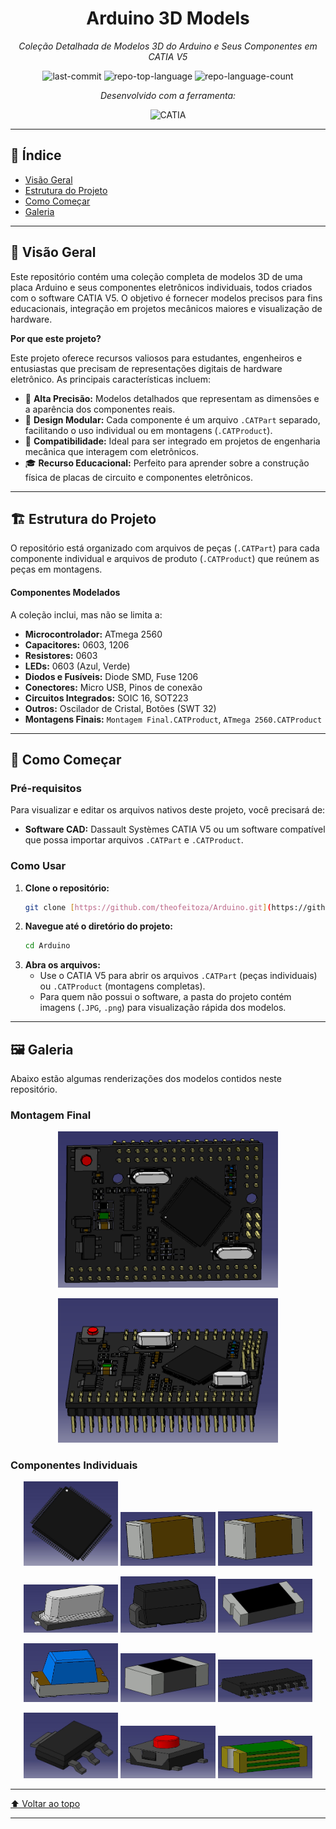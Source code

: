 <div id="top"></div>

<div align="center">
  <h1>Arduino 3D Models</h1>
  <p><em>Coleção Detalhada de Modelos 3D do Arduino e Seus Componentes em CATIA V5</em></p>

  <img alt="last-commit" src="https://img.shields.io/github/last-commit/theofeitoza/Arduino?style=flat&logo=git&logoColor=white&color=0080ff" />
  <img alt="repo-top-language" src="https://img.shields.io/github/languages/top/theofeitoza/Arduino?style=flat&color=0080ff" />
  <img alt="repo-language-count" src="https://img.shields.io/github/languages/count/theofeitoza/Arduino?style=flat&color=0080ff" />

  <p><em>Desenvolvido com a ferramenta:</em></p>
  <img alt="CATIA" src="https://img.shields.io/badge/CATIA_V5-02519A.svg?style=flat&logo=dassault-systemes&logoColor=white" />
</div>

---

## 📜 Índice
- [Visão Geral](#-visão-geral)
- [Estrutura do Projeto](#-estrutura-do-projeto)
- [Como Começar](#-como-começar)
- [Galeria](#-galeria)

---

## 🚀 Visão Geral
Este repositório contém uma coleção completa de modelos 3D de uma placa Arduino e seus componentes eletrônicos individuais, todos criados com o software CATIA V5. O objetivo é fornecer modelos precisos para fins educacionais, integração em projetos mecânicos maiores e visualização de hardware.

**Por que este projeto?**

Este projeto oferece recursos valiosos para estudantes, engenheiros e entusiastas que precisam de representações digitais de hardware eletrônico. As principais características incluem:

-   📐 **Alta Precisão:** Modelos detalhados que representam as dimensões e a aparência dos componentes reais.
-   🧩 **Design Modular:** Cada componente é um arquivo `.CATPart` separado, facilitando o uso individual ou em montagens (`.CATProduct`).
-   🔧 **Compatibilidade:** Ideal para ser integrado em projetos de engenharia mecânica que interagem com eletrônicos.
-   🎓 **Recurso Educacional:** Perfeito para aprender sobre a construção física de placas de circuito e componentes eletrônicos.

---

## 🏗️ Estrutura do Projeto
O repositório está organizado com arquivos de peças (`.CATPart`) para cada componente individual e arquivos de produto (`.CATProduct`) que reúnem as peças em montagens.

#### Componentes Modelados
A coleção inclui, mas não se limita a:
-   **Microcontrolador:** ATmega 2560
-   **Capacitores:** 0603, 1206
-   **Resistores:** 0603
-   **LEDs:** 0603 (Azul, Verde)
-   **Diodos e Fusíveis:** Diode SMD, Fuse 1206
-   **Conectores:** Micro USB, Pinos de conexão
-   **Circuitos Integrados:** SOIC 16, SOT223
-   **Outros:** Oscilador de Cristal, Botões (SWT 32)
-   **Montagens Finais:** `Montagem Final.CATProduct`, `ATmega 2560.CATProduct`

---

## 🏁 Como Começar

### Pré-requisitos
Para visualizar e editar os arquivos nativos deste projeto, você precisará de:
-   **Software CAD:** Dassault Systèmes CATIA V5 ou um software compatível que possa importar arquivos `.CATPart` e `.CATProduct`.

### Como Usar
1.  **Clone o repositório:**
    ```sh
    git clone [https://github.com/theofeitoza/Arduino.git](https://github.com/theofeitoza/Arduino.git)
    ```
2.  **Navegue até o diretório do projeto:**
    ```sh
    cd Arduino
    ```
3.  **Abra os arquivos:**
    -   Use o CATIA V5 para abrir os arquivos `.CATPart` (peças individuais) ou `.CATProduct` (montagens completas).
    -   Para quem não possui o software, a pasta do projeto contém imagens (`.JPG`, `.png`) para visualização rápida dos modelos.

---

## 🖼️ Galeria
Abaixo estão algumas renderizações dos modelos contidos neste repositório.

### Montagem Final
<p align="center">
  <img src="arduino.png" alt="Renderização da Placa Arduino Completa" width="70%">
</p>
<p align="center">
  <img src="arquivo_2.png" alt="Vista Alternativa da Montagem" width="70%">
</p>

### Componentes Individuais
<p align="center">
  <img src="atmega_2560.JPG" alt="ATmega 2560" width="30%">
  <img src="capacitor_0603.JPG" alt="Capacitor 0603" width="30%">
  <img src="capacitor_1206.JPG" alt="Capacitor 1206" width="30%">
</p>
<p align="center">
  <img src="crystal_oscilator.JPG" alt="Crystal Oscillator" width="30%">
  <img src="diode.JPG" alt="Diode SMD" width="30%">
  <img src="fuse_1206.JPG" alt="Fuse 1206" width="30%">
</p>
<p align="center">
  <img src="led0603_blue.JPG" alt="LED 0603 Blue" width="30%">
  <img src="resistor_0603.JPG" alt="Resistor 0603" width="30%">
  <img src="soic16.JPG" alt="SOIC 16" width="30%">
</p>
<p align="center">
  <img src="sot_223.JPG" alt="SOT 223" width="30%">
  <img src="swt32.JPG" alt="SWT 32 Button" width="30%">
  <img src="fuse_1206_green.JPG" alt="Fuse 1206 Green" width="30%">
</p>


---

<div align="left">
  <a href="#top">⬆ Voltar ao topo</a>
</div>

---
